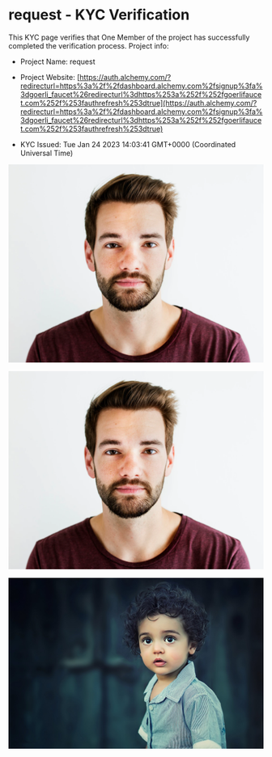 # request - KYC Verification
		


This KYC page verifies that One Member of the project has successfully completed the verification process. Project info:
		


- Project Name: request
		

- Project Website: [https://auth.alchemy.com/?redirecturl=https%3a%2f%2fdashboard.alchemy.com%2fsignup%3fa%3dgoerli_faucet%26redirecturl%3dhttps%253a%252f%252fgoerlifaucet.com%252f%253fauthrefresh%253dtrue](https://auth.alchemy.com/?redirecturl=https%3a%2f%2fdashboard.alchemy.com%2fsignup%3fa%3dgoerli_faucet%26redirecturl%3dhttps%253a%252f%252fgoerlifaucet.com%252f%253fauthrefresh%253dtrue)
		

- KYC Issued: Tue Jan 24 2023 14:03:41 GMT+0000 (Coordinated Universal Time)
		


![This is an face image](./personFace.png)
		

![This is an cnic image](./cnicImage.png)
		

![This is an passport image](./passportImage.png)
	